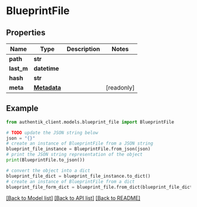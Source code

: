 # BlueprintFile


## Properties

Name | Type | Description | Notes
------------ | ------------- | ------------- | -------------
**path** | **str** |  | 
**last_m** | **datetime** |  | 
**hash** | **str** |  | 
**meta** | [**Metadata**](Metadata.md) |  | [readonly] 

## Example

```python
from authentik_client.models.blueprint_file import BlueprintFile

# TODO update the JSON string below
json = "{}"
# create an instance of BlueprintFile from a JSON string
blueprint_file_instance = BlueprintFile.from_json(json)
# print the JSON string representation of the object
print(BlueprintFile.to_json())

# convert the object into a dict
blueprint_file_dict = blueprint_file_instance.to_dict()
# create an instance of BlueprintFile from a dict
blueprint_file_form_dict = blueprint_file.from_dict(blueprint_file_dict)
```
[[Back to Model list]](../README.md#documentation-for-models) [[Back to API list]](../README.md#documentation-for-api-endpoints) [[Back to README]](../README.md)


